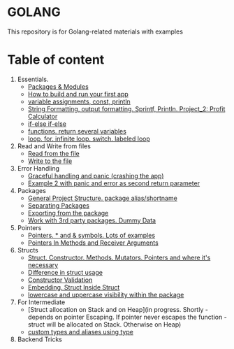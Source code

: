 # GOLANG
This repository is for Golang-related materials with examples 

# Table of content
1. Essentials.
   - [Packages & Modules](https://github.com/Glareone/Golang-Full-Course/blob/main/Essentials.Packages.md)
   - [How to build and run your first app](/build-and-run.md)
   - [variable assignments, const, println](/essentials.investment-calculator/investment_calculator.go)
   - [String Formatting, output formatting. Sprintf, Println. Project_2: Profit Calculator](https://github.com/Glareone/Golang-Full-Course/blob/main/essentials.profit-calculator/main.go)
   - [if-else if-else](https://github.com/Glareone/Golang-Full-Course/blob/main/essentials.control-structure/main.go)
   - [functions. return several variables](https://github.com/Glareone/Golang-Full-Course/blob/main/essentials.investment-calculator/common/revenue_calculator.go)
   - [loop. for. infinite loop. switch. labeled loop](https://github.com/Glareone/Golang-Full-Course/blob/main/essentials.control-structure/user-choice.go)
2. Read and Write from files
   - [Read from the file](https://github.com/Glareone/Golang-Full-Course/blob/main/essentials.control-structure/working-with-files/read-from-file.go)
   - [Write to the file](https://github.com/Glareone/Golang-Full-Course/blob/main/essentials.control-structure/working-with-files/writing-to-file.go)
3. Error Handling
   - [Graceful handling and panic (crashing the app)](https://github.com/Glareone/Golang-Full-Course/blob/main/essentials.control-structure/working-with-files/read-from-file.go)
   - [Example 2 with panic and error as second return parameter](https://github.com/Glareone/Golang-Full-Course/blob/main/essentials.profit-calculator/main.go)
4. Packages
   - [General Project Structure. package alias/shortname](https://github.com/Glareone/Golang-Full-Course/blob/main/essentials.control-structure/main.go)
   - [Separating Packages](https://github.com/Glareone/Golang-Full-Course/blob/main/essentials.investment-calculator/common/input_handler.go)
   - [Exporting from the package](https://github.com/Glareone/Golang-Full-Course/blob/main/essentials.control-structure/working-with-files/read-from-file.go)
   - [Work with 3rd party packages. Dummy Data](https://github.com/Glareone/Golang-Full-Course/blob/main/3rdpartypackages/main.go)
5. Pointers
   - [Pointers. * and & symbols. Lots of examples](https://github.com/Glareone/Golang-Full-Course/blob/main/pointers/pointers.go)
   - [Pointers In Methods and Receiver Arguments](https://github.com/Glareone/Golang-Full-Course/blob/main/structs-and-custom-types/user.go)
6. Structs
   - [Struct. Constructor. Methods. Mutators. Pointers and where it's necessary](https://github.com/Glareone/Golang-Full-Course/blob/main/structs-and-custom-types/user.go)
   - [Difference in struct usage](https://github.com/Glareone/Golang-Full-Course/blob/main/structs-and-custom-types/structs.go)
   - [Constructor Validation](https://github.com/Glareone/Golang-Full-Course/blob/main/structs-and-custom-types/user/user.go)
   - [Embedding. Struct Inside Struct](https://github.com/Glareone/Golang-Full-Course/blob/main/structs-and-custom-types/user/admin.go)
   - [lowercase and uppercase visibility within the package](https://github.com/Glareone/Golang-Full-Course/blob/main/structs-and-custom-types/user/admin.go)
8. For Intermediate
   - [Struct allocation on Stack and on Heap](in progress. Shortly - depends on pointer Escaping. If pointer never escapes the function - struct will be allocated on Stack. Otherwise on Heap)  
   - [custom types and aliases using type](https://github.com/Glareone/Golang-Full-Course/blob/main/structs-and-custom-types/user/custom_type.go)
10. Backend Tricks

